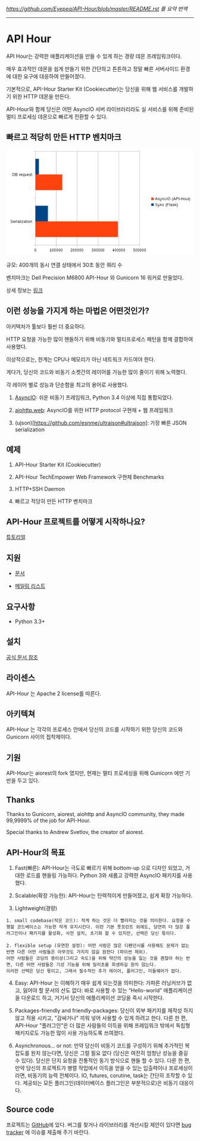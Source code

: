 *https://github.com/Eyepea/API-Hour/blob/master/README.rst 를 요약 번역*

-----

# API Hour

API Hour는 강력한 애플리케이션을 만들 수 있게 하는 경량 데몬 프레임워크이다.

매우 효과적인 데몬을 쉽게 만들기 위한 간단하고 튼튼하고 정말 빠른 서버사이드 환경에 대한 요구에 대응하여 만들어졌다.

기본적으로, API-Hour Starter Kit (Cookiecutter)는 당신을 위해 웹 서비스를 개발하기 위한 HTTP 데몬을 만든다.

API-Hour와 함께 당신은 어떤 AsyncIO 서버 라이브러리라도 실 서비스를 위해 준비된 멀티 프로세싱 데몬으로 빠르게 전환할 수 있다.



## 빠르고 적당히 만든 HTTP 벤치마크

![이미지](https://github.com/hangaebal/blog/blob/master/img/stats.png?raw=true)

규모: 400개의 동시 연결 상태에서 30초 동안 쿼리 수

벤치마크는 Dell Precision M6800 API-Hour 와 Gunicorn 16 워커로 만들었다.

상세 정보는 [링크](https://github.com/Eyepea/API-Hour/tree/master/benchmarks)



## 이런 성능을 가지게 하는 마법은 어떤것인가?

아키텍처가 툴보다 훨씬 더 중요하다.

HTTP 요청을 가능한 많이 핸들하기 위해 비동기와 멀티프로세스 패턴을 함께 결합하여 사용했다.

이상적으로는, 한계는 CPU나 메모리가 아닌 네트워크 카드여야 한다.

게다가, 당신의 코드와 비동기 소켓간의 레이어를 가능한 많이 줄이기 위해 노력했다.

각 레이어 별로 성능과 단순함을 최고의 용어로 사용했다.

  1. [AsyncIO](https://docs.python.org/3/library/asyncio.html): 쉬운 비동기 프레임워크, Python 3.4 이상에 직접 통합되었다.
  
  2. [aiohttp.web](http://aiohttp.readthedocs.org/en/latest/web.html): AsyncIO를 위한 HTTP protocol 구현채 + 웹 프레임워크
  
  3. (ujson)[https://github.com/esnme/ultrajson#ultrajson]: 가장 빠른 JSON serialization


## 예제
  
  1. API-Hour Starter Kit (Cookiecutter)
  
  2. API-Hour TechEmpower Web Framework 구현체 Benchmarks
  
  3. HTTP+SSH Daemon
  
  4. 빠르고 적당히 만든 HTTP 벤치마크
  

## API-Hour 프로젝트를 어떻게 시작하나요?

[튜토리얼](http://pythonhosted.org/api_hour/tutorials/index.html)

## 지원

  - [문서](http://pythonhosted.org/api_hour/)
  
  - [메일링 리스트](https://groups.google.com/d/forum/api-hour)

## 요구사항

  - Python 3.3+

## 설치

[공식 문서 참조](http://pythonhosted.org/api_hour/installation.html)

## 라이센스

API-Hour 는 Apache 2 license를 따른다.

## 아키텍쳐

API-Hour 는 각각의 프로세스 안에서 당신의 코드를 시작하기 위한 당신의 코드와 Gunicorn 사이의 접착제이다.

## 기원

API-Hour는 aiorest의 fork 였지만, 현재는 멀티 프로세싱을 위해 Gunicorn 에만 기반을 두고 있다.

## Thanks

Thanks to Gunicorn, aiorest, aiohttp and AsyncIO community, they made 99,9999% of the job for API-Hour.

Special thanks to Andrew Svetlov, the creator of aiorest.

## API-Hour의 목표

  1. Fast(빠른): API-Hour는 극도로 빠르기 위해 bottom-up 으로 디자인 되었고, 거대한 로드를 핸들링 가능하다. Python 3와 새롭고 강력한 AsyncIO 패키지를 사용했다.
  
  2. Scalable(확장 가능한): API-Hour는 탄력적이게 만들어졌고, 쉽게 확장 가능하다.
  
  3. Lightweight(경량)
  
    1. small codebase(작은 코드): 적게 하는 것은 더 빨라지는 것을 의미한다. 요청을 수행할 코드베이스는 가능한 작게 유지시킨다. 이런 기본 풋프린트 외에도, 당연히 더 많은 플러그인이나 패키지를 활성화, 사전 설치, 초기화 할 수 있지만, 선택은 당신 몫이다.
    
    2. flexible setup (유연한 설정): 어떤 사람은 많은 디펜던시를 사용해도 문제가 없는 반면 다른 어떤 사람들은 아무것도 가지지 않길 원한다 (파이썬 제외).
    어떤 사람들은 코딩의 용이성(그리고 속도)을 위해 약간의 성능을 잃는 것을 괜찮아 하는 반면, 다른 어떤 사람들은 기성 기능을 위해 밀리초를 희생하길 원치 않는다.
    이러한 선택은 당신 몫이고, 그래서 필수적인 추가 레이어, 플러그인, 미들웨어가 없다.
  
  4. Easy: API-Hour 는 이해하기 매우 쉽게 되는것을 의미한다: 가파른 러닝커브가 없고, 잃어야 할 문서의 산도 없다: 바로 사용할 수 있는 “Hello-world” 애플리케이션을 다운로드 하고, 거기서 당신의 애플리케이션 코딩을 즉시 시작한다.
  
  5. Packages-friendly and friendly-packages: 당신이 외부 패키지를 재작성 하지 않고 적용 시키고, "감싸거나" 끼워 넣어 사용할 수 있게 하려고 한다. 다른 한 편, API-Hour "플러그인"은 더 많은 사람들의 이득을 위해 프레임워크 밖에서 독립형 패키지로도 가능한 많이 사용 가능하도록 쓰여졌다.
  
  6. Asynchronous... or not: 만약 당신이 비동기 코드를 구성하기 위해 추가적인 복잡도를 원치 않는다면, 당신은 그럴 필요 없다 (당신은 여전히 엄청난 성능을 즐길 수 있다). 당신은 단지 요청을 전통적인 동기 방식으로 핸들 할 수 있다. 다른 한 편, 만약 당신의 프로젝트가 병렬 작업에서 이득을 얻을 수 있는 입출력이나 프로세싱이라면, 비동기의 능력 전체이다. IO, futures, corutine, task는 간단히 조작할 수 있다. 제공되는 모든 플러그인(데이터베이스 플러그인은 부분적으로)은 비동기 대응이다.


## Source code

프로젝트는 [GitHub](https://github.com/Eyepea/API-Hour)에 있다.
버그를 찾거나 라이브러리를 개선시킬 제안이 있다면 [bug tracker](https://github.com/Eyepea/API-Hour/issues) 에 이슈를 제출해 주기 바란다.


